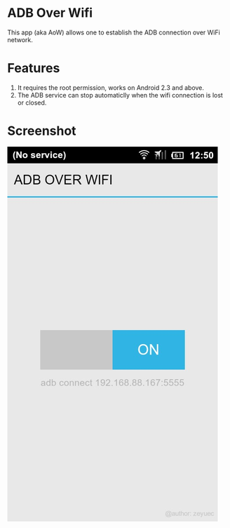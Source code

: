 # ADB Over Wifi

This app (aka AoW) allows one to establish the ADB connection over WiFi network.

# Features

1. It requires the root permission, works on Android 2.3 and above.
2. The ADB service can stop automaticlly when the wifi connection is lost or closed.

# Screenshot
![screenshot](screenshot.png)
